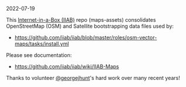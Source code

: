 2022-07-19

This [Internet-in-a-Box (IIAB)](https://internet-in-a-box.org) repo (maps-assets) consolidates OpenStreetMap (OSM) and Satellite bootstrapping data files used by:

- https://github.com/iiab/iiab/blob/master/roles/osm-vector-maps/tasks/install.yml

Please see documentation:

- https://github.com/iiab/iiab/wiki/IIAB-Maps

Thanks to volunteer [@georgejhunt](https://github.com/georgejhunt)'s hard work over many recent years!

